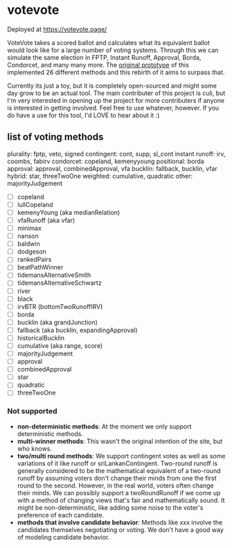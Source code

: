 # votevote
Deployed at https://votevote.page/

VoteVote takes a scored ballot and calculates what its equivalent ballot would look like for a large number of voting systems. Through this we can simulate the same election in FPTP, Instant Runoff, Approval, Borda, Condorcet, and many many more. The [original prototype](https://dontplaywithculi.netlify.app/votevote) of this implemented 26 different methods and this rebirth of it aims to surpass that. 

Currently its just a toy, but it is completely open-sourced and might some day grow to be an actual tool. The main contributer of this project is culi, but I'm very interested in opening up the project for more contributers if anyone is interested in getting involved. Feel free to use whatever, however. If you do have a use for this tool, I'd LOVE to hear about it :) 

## list of voting methods

plurality: fptp, veto, signed
contingent: cont, supp, sl_cont
instant runoff: irv, coombs, fabirv
condorcet: copeland, kemenyyoung
positional: borda
approval: approval, combinedApproval, vfa
bucklin: fallback, bucklin, vfar
hybrid: star, threeTwoOne
weighted: cumulative, quadratic
other: majorityJudgement

 - [ ] copeland
 - [ ] lullCopeland
 - [ ] kemenyYoung (aka medianRelation)
 - [ ] vfaRunoff (aka vfar)
 - [ ] minimax
 - [ ] nanson
 - [ ] baldwin
 - [ ] dodgeson
 - [ ] rankedPairs
 - [ ] beatPathWinner
 - [ ] tidemansAlternativeSmith
 - [ ] tidemansAlternativeSchwartz
 - [ ] river
 - [ ] black
 - [ ] irvBTR (bottomTwoRunoffIRV)
 - [ ] borda
 - [ ] bucklin (aka grandJunction)
 - [ ] fallback (aka bucklin, expandingApproval)
 - [ ] historicalBucklin
 - [ ] cumulative (aka range, score)
 - [ ] majorityJudgement
 - [ ] approval
 - [ ] combinedApproval
 - [ ] star
 - [ ] quadratic
 - [ ] threeTwoOne

### Not supported
 - **non-deterministic methods**: At the moment we only support deterministic methods.
 - **multi-winner methods**: This wasn't the original intention of the site, but who knows.
 - **two/multi round methods**: We support contingent votes as well as some variations of it like runoff or sriLankanContingent. Two-round runoff is generally considered to be the mathematical equivalent of a two-round runoff by assuming voters don't change their minds from one the first round to the second. However, in the real world, voters often change their minds. We can possibly support a twoRoundRunoff if we come up with a method of changing views that's fair and mathematically sound. It might be non-deterministic, like adding some noise to the voter's preference of each candidate.
 - **methods that involve candidate behavior**: Methods like xxx involve the candidates themselves negotiating or voting. We don't have a good way of modeling candidate behavior.
